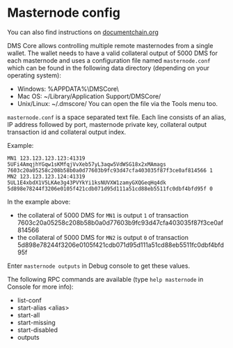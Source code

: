 Masternode config
=======================

You can also find instructions on [documentchain.org](https://documentchain.org/support/masternodes)

DMS Core allows controlling multiple remote masternodes from a single wallet. The wallet needs to have a valid collateral output of 5000 DMS for each masternode and uses a configuration file named `masternode.conf` which can be found in the following data directory (depending on your operating system):
 * Windows: %APPDATA%\DMSCore\
 * Mac OS: ~/Library/Application Support/DMSCore/
 * Unix/Linux: ~/.dmscore/
You can open the file via the Tools menu too.

`masternode.conf` is a space separated text file. Each line consists of an alias, IP address followed by port, masternode private key, collateral output transaction id and collateral output index.

Example:
```
MN1 123.123.123.123:41319 5UFi4AmqjhYGqw1sKMfqjVvXeb57yL3aqw5VdWSG18x2xMAmags 7603c20a05258c208b58b0a0d77603b9fc93d47cfa403035f87f3ce0af814566 1
MN2 123.123.123.124:41319 5UL1E4xbdX1V5LKAe3g43PVYkYi1ksNUVXW1zamyGXQGeqHq4dk 5d898e78244f3206e0105f421cdb071d95d111a51cd88eb5511fc0dbf4bfd95f 0
```

In the example above:
* the collateral of 5000 DMS for `MN1` is output `1` of transaction 7603c20a05258c208b58b0a0d77603b9fc93d47cfa403035f87f3ce0af814566
* the collateral of 5000 DMS for `MN2` is output `0` of transaction 5d898e78244f3206e0105f421cdb071d95d111a51cd88eb5511fc0dbf4bfd95f

Enter `masternode outputs` in Debug console to get these values.

The following RPC commands are available (type `help masternode` in Console for more info):
* list-conf
* start-alias \<alias\>
* start-all
* start-missing
* start-disabled
* outputs
